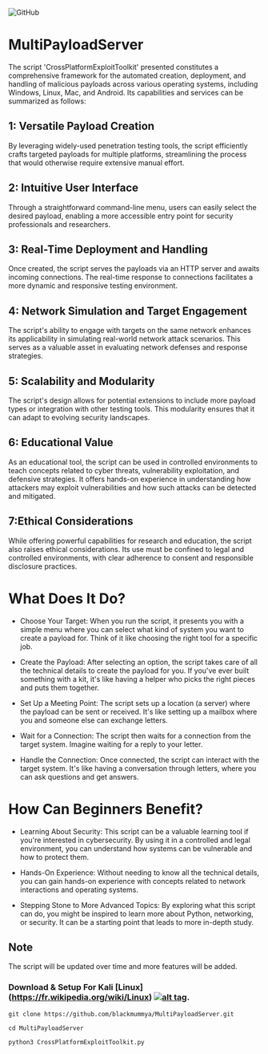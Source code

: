 ![GitHub](https://img.shields.io/github/license/blackmummya/MultiPayloadServer?color=brightgreen&style=flat-square)

# MultiPayloadServer
The script 'CrossPlatformExploitToolkit' presented constitutes a comprehensive framework for the automated creation, deployment, and handling of malicious payloads across various operating systems, including Windows, Linux, Mac, and Android. Its capabilities and services can be summarized as follows:

## 1: Versatile Payload Creation 
By leveraging widely-used penetration testing tools, the script efficiently crafts targeted payloads for multiple platforms, streamlining the process that would otherwise require extensive manual effort.

## 2: Intuitive User Interface
Through a straightforward command-line menu, users can easily select the desired payload, enabling a more accessible entry point for security professionals and researchers.

## 3: Real-Time Deployment and Handling
Once created, the script serves the payloads via an HTTP server and awaits incoming connections. The real-time response to connections facilitates a more dynamic and responsive testing environment.

## 4: Network Simulation and Target Engagement
The script's ability to engage with targets on the same network enhances its applicability in simulating real-world network attack scenarios. This serves as a valuable asset in evaluating network defenses and response strategies.

## 5: Scalability and Modularity
The script's design allows for potential extensions to include more payload types or integration with other testing tools. This modularity ensures that it can adapt to evolving security landscapes.

## 6: Educational Value
As an educational tool, the script can be used in controlled environments to teach concepts related to cyber threats, vulnerability exploitation, and defensive strategies. It offers hands-on experience in understanding how attackers may exploit vulnerabilities and how such attacks can be detected and mitigated.

## 7:Ethical Considerations
While offering powerful capabilities for research and education, the script also raises ethical considerations. Its use must be confined to legal and controlled environments, with clear adherence to consent and responsible disclosure practices.

# What Does It Do?

+ Choose Your Target: When you run the script, it presents you with a simple menu where you can select what kind of system you want to create a payload for. Think of it like choosing the right tool for a specific job.

+ Create the Payload: After selecting an option, the script takes care of all the technical details to create the payload for you. If you've ever built something with a kit, it's like having a helper who picks the right pieces and puts them together.

+ Set Up a Meeting Point: The script sets up a location (a server) where the payload can be sent or received. It's like setting up a mailbox where you and someone else can exchange letters.

+ Wait for a Connection: The script then waits for a connection from the target system. Imagine waiting for a reply to your letter.

+ Handle the Connection: Once connected, the script can interact with the target system. It's like having a conversation through letters, where you can ask questions and get answers.

# How Can Beginners Benefit?

+ Learning About Security: This script can be a valuable learning tool if you're interested in cybersecurity. By using it in a controlled and legal environment, you can understand how systems can be vulnerable and how to protect them.

+ Hands-On Experience: Without needing to know all the technical details, you can gain hands-on experience with concepts related to network interactions and operating systems.

+ Stepping Stone to More Advanced Topics: By exploring what this script can do, you might be inspired to learn more about Python, networking, or security. It can be a starting point that leads to more in-depth study.


## Note
The script will be updated over time and more features will be added.





### Download & Setup For Kali [Linux] (https://fr.wikipedia.org/wiki/Linux) [![alt tag](http://icons.iconarchive.com/icons/dakirby309/simply-styled/32/OS-Linux-icon.png)](https://fr.wikipedia.org/wiki/Linux).
```
git clone https://github.com/blackmummya/MultiPayloadServer.git

cd MultiPayloadServer

python3 CrossPlatformExploitToolkit.py

```



